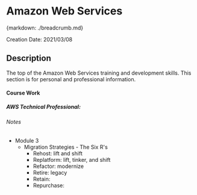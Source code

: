 # Amazon Web Services
{markdown: ./breadcrumb.md}

Creation Date: 2021/03/08

## Description
The top of the Amazon Web Services training and development skills. This section is for personal and professional information. 

#### Course Work
##### AWS Technical Professional:
###### Notes
- Module 3
    - Migration Strategies - The Six R's
        - Rehost: lift and shift
        - Replatform: lift, tinker, and shift
        - Refactor: modernize
        - Retire: legacy
        - Retain: 
        - Repurchase: 
    